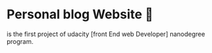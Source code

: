 
# Personal blog Website 🚀

is the first project of udacity [front End web Developer] nanodegree program.